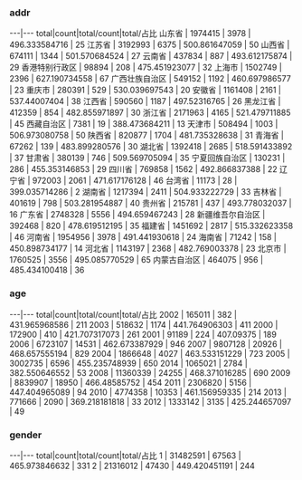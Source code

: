 
### addr
---|---
total|count|total/count|total/占比
山东省 | 1974415 | 3978 | 496.333584716 | 25
江苏省 | 3192993 | 6375 | 500.861647059 | 50
山西省 | 674111 | 1344 | 501.570684524 | 27
云南省 | 437834 | 887 | 493.612175874 | 29
香港特别行政区 | 98894 | 208 | 475.451923077 | 32
上海市 | 1502749 | 2396 | 627.190734558 | 67
广西壮族自治区 | 549152 | 1192 | 460.697986577 | 23
重庆市 | 280391 | 529 | 530.039697543 | 20
安徽省 | 1161408 | 2161 | 537.44007404 | 38
江西省 | 590560 | 1187 | 497.52316765 | 26
黑龙江省 | 412359 | 854 | 482.855971897 | 30
浙江省 | 2171963 | 4165 | 521.479711885 | 45
西藏自治区 | 7381 | 19 | 388.473684211 | 13
天津市 | 508494 | 1003 | 506.973080758 | 50
陕西省 | 820877 | 1704 | 481.735328638 | 31
青海省 | 67262 | 139 | 483.899280576 | 30
湖北省 | 1392418 | 2685 | 518.591433892 | 37
甘肃省 | 380139 | 746 | 509.569705094 | 35
宁夏回族自治区 | 130231 | 286 | 455.353146853 | 29
四川省 | 769858 | 1562 | 492.866837388 | 22
辽宁省 | 972003 | 2061 | 471.617176128 | 46
台湾省 | 11173 | 28 | 399.035714286 | 2
湖南省 | 1217394 | 2411 | 504.933222729 | 33
吉林省 | 401619 | 798 | 503.281954887 | 40
贵州省 | 215781 | 437 | 493.778032037 | 16
广东省 | 2748328 | 5556 | 494.659467243 | 28
新疆维吾尔自治区 | 392468 | 820 | 478.619512195 | 35
福建省 | 1451692 | 2817 | 515.332623358 | 46
河南省 | 1954956 | 3978 | 491.441930618 | 24
海南省 | 71242 | 158 | 450.898734177 | 14
河北省 | 1143197 | 2368 | 482.769003378 | 23
北京市 | 1760525 | 3556 | 495.085770529 | 65
内蒙古自治区 | 464075 | 956 | 485.434100418 | 36

### age
---|---
total|count|total/count|total/占比
2002 | 165011 | 382 | 431.965968586 | 211
2003 | 518632 | 1174 | 441.764906303 | 411
2000 | 172900 | 410 | 421.707317073 | 261
2001 | 91189 | 224 | 407.09375 | 189
2006 | 6723107 | 14531 | 462.673387929 | 946
2007 | 9807128 | 20926 | 468.657555194 | 829
2004 | 1866648 | 4027 | 463.533151229 | 723
2005 | 3002735 | 6596 | 455.235748939 | 650
2014 | 1065021 | 2784 | 382.550646552 | 53
2008 | 11360339 | 24255 | 468.371016285 | 690
2009 | 8839907 | 18950 | 466.48585752 | 454
2011 | 2306820 | 5156 | 447.404965089 | 94
2010 | 4774358 | 10353 | 461.156959335 | 214
2013 | 771666 | 2090 | 369.218181818 | 33
2012 | 1333142 | 3135 | 425.244657097 | 49

### gender
---|---
total|count|total/count|total/占比
1 | 31482591 | 67563 | 465.973846632 | 331
2 | 21316012 | 47430 | 449.420451191 | 244
